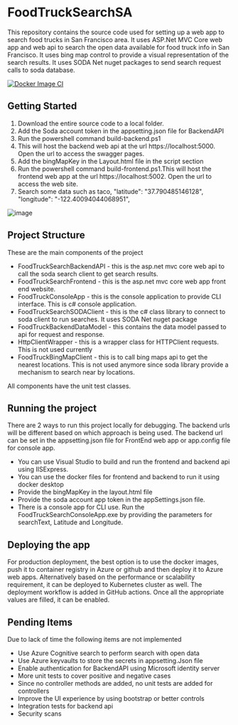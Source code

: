 # FoodTruckSearchSA
This repository contains the source code used for setting up a web app to search food trucks in San Francisco area. It uses ASP.Net MVC Core web app and web api to search the open data available for food truck info in San Francisco. It uses bing map control to provide a visual representation of the search results. It uses SODA Net nuget packages to send search request calls to soda database.

[![Docker Image CI](https://github.com/jjoy83/FoodTruckSearchSA/actions/workflows/docker-image.yml/badge.svg?branch=main)](https://github.com/jjoy83/FoodTruckSearchSA/actions/workflows/docker-image.yml)


## Getting Started
1. Download the entire source code to a local folder. 
2. Add the Soda account token in the appsetting.json file for BackendAPI
3. Run the powershell command build-backend.ps1
4. This will host the backend web api at the url https://localhost:5000. Open the url to access the swagger pages.
5. Add the bingMapKey in the Layout.html file in the script section
6. Run the powershell command build-frontend.ps1.This will host the frontend web app at the url https://localhost:5002. Open the url to access the web site.
7. Search some data such as taco, "latitude": "37.790485146128",   "longitude": "-122.40094044068951",

![image](https://user-images.githubusercontent.com/35704508/149718447-fcbfd84a-46da-491e-a0aa-ed393a60058f.png)



## Project Structure
These are the main components of the project

- FoodTruckSearchBackendAPI - this is the asp.net mvc core web api to call the soda search client to get search results.
- FoodTruckSearchFrontend - this is the asp.net mvc core web app front end website.
- FoodTruckConsoleApp - this is the console application to provide CLI interface. This is c# console application.
- FoodTruckSearchSODAClient - this is the c# class library to connect to soda client to run searches. It uses SODA Net nuget package
- FoodTruckBackendDataModel - this contains the data model passed to api for request and response.
- HttpClientWrapper - this is a wrapper class for HTTPClient requests. This is not used currently
- FoodTruckBingMapClient - this is to call bing maps api to get the nearest locations. This is not used anymore since soda library provide a mechanism to search near by locations.

All components have the unit test classes.

## Running the project
There are 2 ways to run this project locally for debugging. The backend urls will be different based on which approach is being used. The backend url can be set in the appsetting.json file for FrontEnd web app or app.config file for console app.
- You can use Visual Studio to build and run the frontend and backend api using IISExpress. 
- You can use the docker files for frontend and backend to run it using docker desktop
- Provide the bingMapKey in the layout.html file
- Provide the soda account app token in the appSettings.json file.
- There is a console app for CLI use. Run the FoodTruckSearchConsoleApp.exe by providing the parameters for searchText, Latitude and Longitude.

## Deploying the app
For production deployment, the best option is to use the docker images, push it to container registry in Azure or github and then deploy it to Azure web apps. Alternatively based on the performance or scalability requirement, it can be deployed to Kubernetes cluster as well. The deployment workflow is added in GitHub actions. Once all the appropriate values are filled, it can be enabled.


## Pending Items 
Due to lack of time the following items are not implemented
- Use Azure Cognitive search to perform search with open data
- Use Azure keyvaults to store the secrets in appsetting.Json file
- Enable authentication for BackendAPI using Microsoft identity server
- More unit tests to cover positive and negative cases
- Since no controller methods are added, no unit tests are added for controllers
- Improve the UI experience by using bootstrap or better controls 
- Integration tests for backend api
- Security scans







